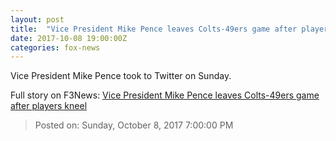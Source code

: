 ```yaml
---
layout: post
title:  "Vice President Mike Pence leaves Colts-49ers game after players kneel"
date: 2017-10-08 19:00:00Z
categories: fox-news
---
```


Vice President Mike Pence took to Twitter on Sunday.


Full story on F3News: [Vice President Mike Pence leaves Colts-49ers game after players kneel](http://www.f3nws.com/n/zvfJJB)

> Posted on: Sunday, October 8, 2017 7:00:00 PM
